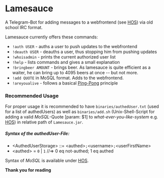 # Lamesauce
A Telegram-Bot for adding messages to a webfrontend (see [HOS](https://github.com/GenuineGuineapig/HOS)) via old school IRC format. 

Lamesauce currently offers these commands:

- `!auth USER` - auths a user to push updates to the webfrontend
- `!deauth USER` - deauths a user, thus stopping him from pushing updates
- `!whoisadmin` - prints the current authorized user list
- `!help` - lists commands and gives a small explanation
- `!bringbeer AMOUNT` - brings beer. As lamesauce is quite efficient as a waiter, he can bring up to 4095 beers at once -- but not more.
- `!add QUOTE` in MoSQL format. Adds to the webfrontend.
- `!areyoualive` - follows a basical [Ping-Pong](https://en.wikipedia.org/wiki/Ping-pong_scheme) principle

### Recommended Usage
For proper usage it is recommended to have `binaries/authedUser.txt` (used for a list of authedUsers) as well as `binaries/add.sh` (Unix-Shell-Script for adding a valid _MoSQL_-Quote \[param: $1\] to _what-ever-you-like-system_ e.g. [HOS](https://github.com/GenuineGuineapig/HOS)) in relative path of `Lamesauce.jar`.

##### Syntax of the _authedUser_-File:
 - \<AuthedUserStorage\> ::= \<authed\>`;`\<username\>`;`\<userFirstName\>
 - \<authed\> = `0` | `1` //=> 0 eq not-authed; 1 eq authed
 
Syntax of _MoSQL_ is available under [HOS](https://github.com/GenuineGuineapig/HOS).

**Thank you for reading**



